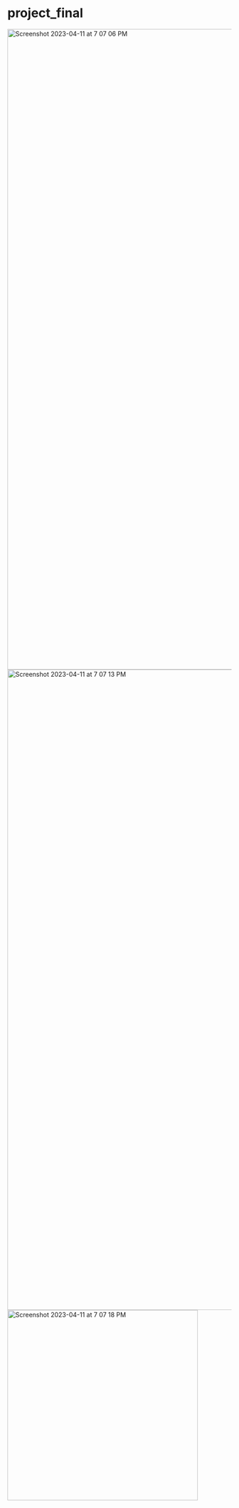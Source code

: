 # project_final
<img width="1440" alt="Screenshot 2023-04-11 at 7 07 06 PM" src="https://user-images.githubusercontent.com/121867874/231180833-396325c2-7737-45ca-a7d3-11aacf7d47a2.png">
<img width="1440" alt="Screenshot 2023-04-11 at 7 07 13 PM" src="https://user-images.githubusercontent.com/121867874/231180838-d9847306-e9fc-49fa-8eff-2647d47913cb.png">
<img width="428" alt="Screenshot 2023-04-11 at 7 07 18 PM" src="https://user-images.githubusercontent.com/121867874/231180854-c176cf66-11ca-4ec9-9c63-6b9e61401b60.png">
